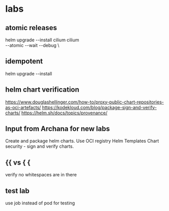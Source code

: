 # labs

## atomic releases

helm upgrade --install cilium cilium \
 --atomic --wait --debug \

## idempotent

helm upgrade --install

## helm chart verification

https://www.douglashellinger.com/how-to/proxy-public-chart-repositories-as-oci-artefacts/
https://kodekloud.com/blog/package-sign-and-verify-charts/
https://helm.sh/docs/topics/provenance/

## Input from Archana for new labs

Create and package helm charts. Use OCI registry
Helm Templates
Chart security - sign and verify charts.

## {{ vs { {

verify no whitespaces are in there

## test lab

use job instead of pod for testing
